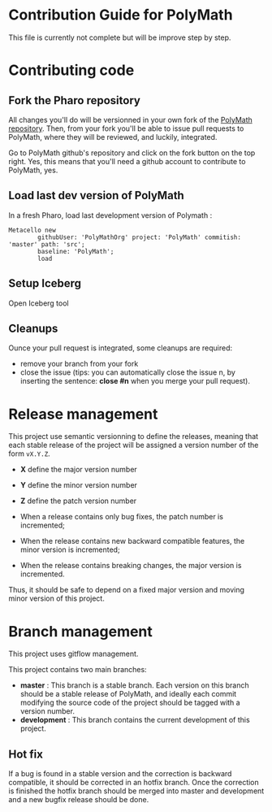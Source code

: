 # Contribution Guide for PolyMath

This file is currently not complete but will be improve step by step.

# Contributing code
## Fork the Pharo repository

All changes you'll do will be versionned in your own fork of the [PolyMath repository](https://github.com/PolyMathOrg/PolyMath). Then, from your fork you'll be able to issue pull requests to PolyMath, where they will be reviewed, and luckily, integrated.

Go to PolyMath github's repository and click on the fork button on the top right. Yes, this means that you'll need a github account to contribute to PolyMath, yes.

## Load last dev version of PolyMath
In a fresh Pharo, load last development version of Polymath : 

```Smalltalk
Metacello new
        githubUser: 'PolyMathOrg' project: 'PolyMath' commitish: 'master' path: 'src';
        baseline: 'PolyMath';
        load
```

## Setup Iceberg
Open Iceberg tool

## Cleanups
Ounce your pull request is integrated, some cleanups are required:
- remove your branch from your fork
- close the issue (tips: you can automatically close the issue n, by inserting the sentence: **close #n** when you merge your pull request).

# Release management

This project use semantic versionning to define the releases, meaning that each stable release of the project will be assigned a version number of the form `vX.Y.Z`. 

- **X** define the major version number
- **Y** define the minor version number 
- **Z** define the patch version number

- When a release contains only bug fixes, the patch number is incremented;
- When the release contains new backward compatible features, the minor version is incremented;
- When the release contains breaking changes, the major version is incremented. 

Thus, it should be safe to depend on a fixed major version and moving minor version of this project.

# Branch management 

This project uses gitflow management.

This project contains two main branches:
- **master** : This branch is a stable branch. Each version on this branch should be a stable release of PolyMath, and ideally each commit modifying the source code of the project should be tagged with a version number.
- **development** : This branch contains the current development of this project. 

## Hot fix

If a bug is found in a stable version and the correction is backward compatible, it should be corrected in an hotfix branch. Once the correction is finished the hotfix branch should be merged into master and development and a new bugfix release should be done.
